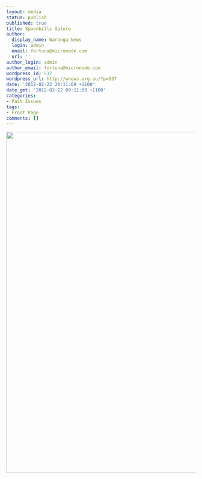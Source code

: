 ```yaml
---
layout: media
status: publish
published: true
title: Spoonbills Galore
author:
  display_name: Waranga News
  login: admin
  email: fortuna@micronode.com
  url: ''
author_login: admin
author_email: fortuna@micronode.com
wordpress_id: 537
wordpress_url: http://wnews.org.au/?p=537
date: '2012-02-22 20:11:09 +1100'
date_gmt: '2012-02-22 09:11:09 +1100'
categories:
- Past Issues
tags:
- Front Page
comments: []
---
```


<a href="http://wnews.org.au/wp-content/uploads/2012/02/frontpage-20120223.pdf"><img class="alignnone size-full wp-image-534" title="Front Page - 23 February, 2012" src="http://wnews.org.au/wp-content/uploads/2012/02/frontpage-20120223.png" alt="" width="624" height="907" /></a>
